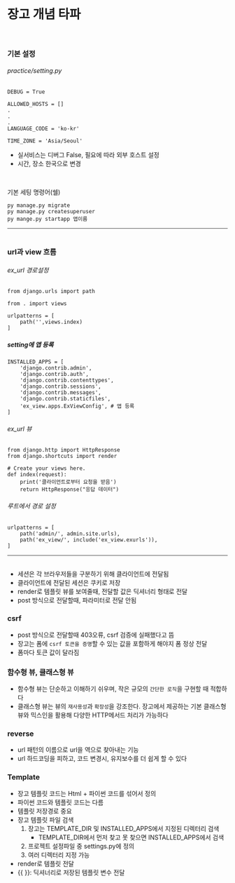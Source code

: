 # 장고 개념 타파

<br>


### 기본 설정

###### practice/setting.py
```
DEBUG = True

ALLOWED_HOSTS = []
.
.
.
LANGUAGE_CODE = 'ko-kr'

TIME_ZONE = 'Asia/Seoul'
```
- 실서비스는 디버그 False, 필요에 따라 외부 호스트 설정
- 시간, 장소 한국으로 변경

<br>

기본 세팅 명령어(쉘)
```
py manage.py migrate
py manage.py createsuperuser
py mange.py startapp 앱이름
```

<div style="width: 100%; height: 1px; background-color: #444;"></div>

<br>

### url과 view 흐름

###### ex_url 경로설정
```
from django.urls import path

from . import views

urlpatterns = [
    path('',views.index)
]
```

##### setting에 앱 등록
```
INSTALLED_APPS = [
    'django.contrib.admin',
    'django.contrib.auth',
    'django.contrib.contenttypes',
    'django.contrib.sessions',
    'django.contrib.messages',
    'django.contrib.staticfiles',
    'ex_view.apps.ExViewConfig', # 앱 등록
]
```

###### ex_url 뷰 
```
from django.http import HttpResponse
from django.shortcuts import render

# Create your views here.
def index(request):
    print('클라이언트로부터 요청을 받음')
    return HttpResponse("응답 데이터")
```

###### 루트에서 경로 설정
```
urlpatterns = [
    path('admin/', admin.site.urls),
    path('ex_view/', include('ex_view.exurls')),
]
```
<div style="width: 100%; height: 1px; background-color: #444;"></div>

<br>

- 세션은 각 브라우저들을 구분하기 위해 클라이언트에 전달됨
- 클라이언트에 전달된 세션은 쿠키로 저장 
- render로 템플릿 뷰를 보여줄때, 전달할 값은 딕셔너리 형태로 전달 
- post 방식으로 전달할때, 파라미터로 전달 안됨 

### csrf
- post 방식으로 전달할때 403오류, csrf 검증에 실패했다고 뜸
- 장고는 폼에 `csrf 토큰을 증명`할 수 있는 값을 포함하게 해야지 폼 정상 전달 
- 폼마다 토큰 값이 달라짐

### 함수형 뷰, 클래스형 뷰
- 함수형 뷰는 단순하고 이해하기 쉬우며, 작은 규모의 `간단한 로직`을 구현할 때 적합하다
- 클래스형 뷰는 뷰의 `재사용성`과 `확장성`을 강조한다. 장고에서 제공하는 기본 클래스형 뷰와 믹스인을 활용해 다양한 HTTP메서드 처리가 가능하다 

### reverse
- url 패턴의 이름으로 url을 역으로 찾아내는 기능
- url 하드코딩을 피하고, 코드 변경시, 유지보수를 더 쉽게 할 수 있다 

### Template
- 장고 템플릿 코드는 Html + 파이썬 코드를 섞어서 정의 
- 파이썬 코드와 템플릿 코드는 다름 
- 템플릿 저장경로 중요 
- 장고 템플릿 파일 검색 
    1. 장고는 TEMPLATE_DIR 및 INSTALLED_APPS에서 지정된 디렉터리 검색
        - TEMPLATE_DIR에서 먼저 찾고 못 찾으면 INSTALLED_APPS에서 검색
    2. 프로젝트 설정파일 중 settings.py에 정의 
    3. 여러 디렉터리 지정 가능
- render로 템플릿 전달
- {{ }}: 딕셔너리로 저장된 템플릿 변수 전달